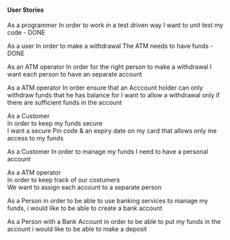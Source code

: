 #### User Stories

As a programmer 
In order to work in a test driven way 
I want to unit test my code - DONE


As a user 
In order to make a withdrawal 
The ATM needs to have funds - DONE


As an ATM operator
In order for the right person to make a withdrawal
I want each person to have an separate account

As a ATM operator
In order ensure that an Acccount holder can only withdraw funds that he has balance for I want to allow a withdrawal only if there are sufficient funds in the account

As a Customer              
In order to keep my funds secure             
I want a secure Pin code & an expiry date on my card that allows only me access to my funds

As a Customer
In order to manage my funds
I need to have a personal account

As a ATM operator      
In order to keep track of our costumers     
We want to assign each account to a separate person

As a Person
in order to be able to use banking services to manage my funds,
i would like to be able to create a bank account

As a Person with a Bank Account
in order to be able to put my funds in the account
i would like to be able to make a deposit

